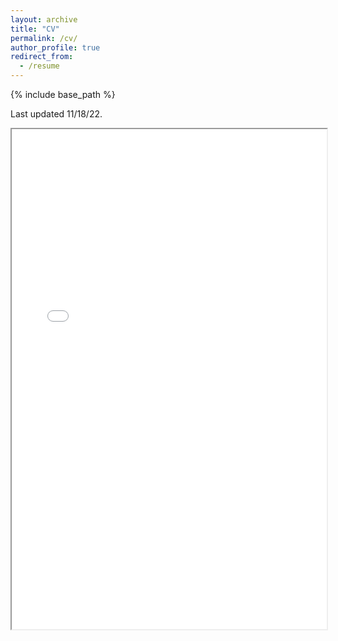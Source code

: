```yaml
---
layout: archive
title: "CV"
permalink: /cv/
author_profile: true
redirect_from:
  - /resume
---
```


{% include base_path %}

Last updated 11/18/22.

<html>
  <body>
    <iframe src="/files/NikoleGiovannone_CV.pdf" width="100%" height="800px">
    </iframe>
  </body>
</html>
